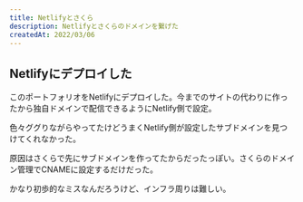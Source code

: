 ```yaml
---
title: Netlifyとさくら
description: Netlifyとさくらのドメインを繋げた
createdAt: 2022/03/06
---
```


## Netlifyにデプロイした

このポートフォリオをNetlifyにデプロイした。今までのサイトの代わりに作ったから独自ドメインで配信できるようにNetlify側で設定。

色々ググりながらやってたけどうまくNetlify側が設定したサブドメインを見つけてくれなかった。

原因はさくらで先にサブドメインを作ってたからだったっぽい。さくらのドメイン管理でCNAMEに設定するだけだった。

かなり初歩的なミスなんだろうけど、インフラ周りは難しい。
